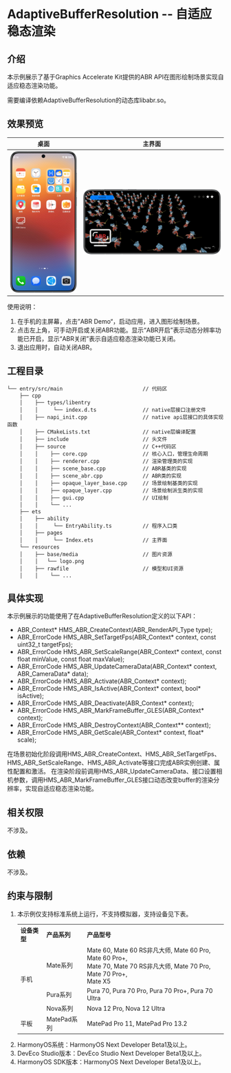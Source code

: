 # AdaptiveBufferResolution -- 自适应稳态渲染

## 介绍

本示例展示了基于Graphics Accelerate Kit提供的ABR API在图形绘制场景实现自适应稳态渲染功能。

需要编译依赖AdaptiveBufferResolution的动态库libabr.so。

## 效果预览

|            **桌面**             |                 **主界面**                 |
|:-----------------------------:|:---------------------------------------:|
| ![desk](screenshots/desk.png) | ![interface](screenshots/interface.png) |

使用说明：

1. 在手机的主屏幕，点击”ABR Demo“，启动应用，进入图形绘制场景。
2. 点击左上角，可手动开启或关闭ABR功能。显示“ABR开启”表示动态分辨率功能已开启，显示“ABR关闭”表示自适应稳态渲染功能已关闭。
3. 退出应用时，自动关闭ABR。

## 工程目录

```
└── entry/src/main                          // 代码区
    ├── cpp
    │    ├── types/libentry
    │    │     └── index.d.ts               // native层接口注册文件
    │    ├── napi_init.cpp                  // native api层接口的具体实现函数
    │    ├── CMakeLists.txt                 // native层编译配置
    │    ├── include                        // 头文件
    │    ├── source                         // C++代码区
    │    │    ├── core.cpp                  // 核心入口，管理生命周期
    │    │    ├── renderer.cpp              // 渲染管理类的实现
    │    │    ├── scene_base.cpp            // ABR基类的实现
    │    │    ├── scene_abr.cpp             // ABR类的实现
    │    │    ├── opaque_layer_base.cpp     // 场景绘制基类的实现
    │    │    ├── opaque_layer.cpp          // 场景绘制派生类的实现
    │    │    ├── gui.cpp                   // UI绘制
    │    │    └── ...
    ├── ets
    │    ├── ability 
    │    │     └── EntryAbility.ts          // 程序入口类
    │    ├── pages 
    │    │     └── Index.ets                // 主界面
    └── resources
    │    ├── base/media                     // 图片资源
    │    │   └── logo.png
    │    ├── rawfile                        // 模型和UI资源
    │    │    └── ...                       
```



## 具体实现

本示例展示的功能使用了在AdaptiveBufferResolution定义的以下API：

* ABR_Context* HMS_ABR_CreateContext(ABR_RenderAPI_Type type);
* ABR_ErrorCode HMS_ABR_SetTargetFps(ABR_Context* context, const uint32_t targetFps);
* ABR_ErrorCode HMS_ABR_SetScaleRange(ABR_Context* context, const float minValue, const float maxValue);
* ABR_ErrorCode HMS_ABR_UpdateCameraData(ABR_Context* context, ABR_CameraData* data);
* ABR_ErrorCode HMS_ABR_Activate(ABR_Context* context);
* ABR_ErrorCode HMS_ABR_IsActive(ABR_Context* context, bool* isActive);
* ABR_ErrorCode HMS_ABR_Deactivate(ABR_Context* context);
* ABR_ErrorCode HMS_ABR_MarkFrameBuffer_GLES(ABR_Context* context);
* ABR_ErrorCode HMS_ABR_DestroyContext(ABR_Context** context);
* ABR_ErrorCode HMS_ABR_GetScale(ABR_Context* context, float* scale);

在场景初始化阶段调用HMS_ABR_CreateContext、HMS_ABR_SetTargetFps、HMS_ABR_SetScaleRange、HMS_ABR_Activate等接口完成ABR实例创建、属性配置和激活。
在渲染阶段前调用HMS_ABR_UpdateCameraData、接口设置相机参数，调用HMS_ABR_MarkFrameBuffer_GLES接口动态改变buffer的渲染分辨率，实现自适应稳态渲染功能。

## 相关权限

不涉及。

## 依赖

不涉及。

## 约束与限制

<ol>
  <li>
    本示例仅支持标准系统上运行，不支持模拟器，支持设备见下表。
    <table>
      <tr>
        <th>设备类型</th>
        <th>产品系列</th>
        <th>产品型号</th>
      </tr>
      <tr>
        <td rowspan="3">手机</td>
        <td>Mate系列</td>
        <td>
          Mate 60, Mate 60 RS非凡大师, Mate 60 Pro, Mate 60 Pro+,<br>
          Mate 70, Mate 70 RS非凡大师, Mate 70 Pro, Mate 70 Pro+,<br>
          Mate X5
        </td>
      </tr>
      <tr>
        <td>Pura系列</td>
        <td>Pura 70, Pura 70 Pro, Pura 70 Pro+, Pura 70 Ultra</td>
      </tr>
      <tr>
        <td>Nova系列</td>
        <td>Nova 12 Pro, Nova 12 Ultra</td>
      </tr>
      <tr>
        <td>平板</td>
        <td>MatePad系列</td>
        <td>MatePad Pro 11, MatePad Pro 13.2</td>
      </tr>
    </table>
  </li>
  <li>HarmonyOS系统：HarmonyOS Next Developer Beta1及以上。</li>
  <li>DevEco Studio版本：DevEco Studio Next Developer Beta1及以上。</li>
  <li>HarmonyOS SDK版本：HarmonyOS Next Developer Beta1及以上。</li>
</ol>

